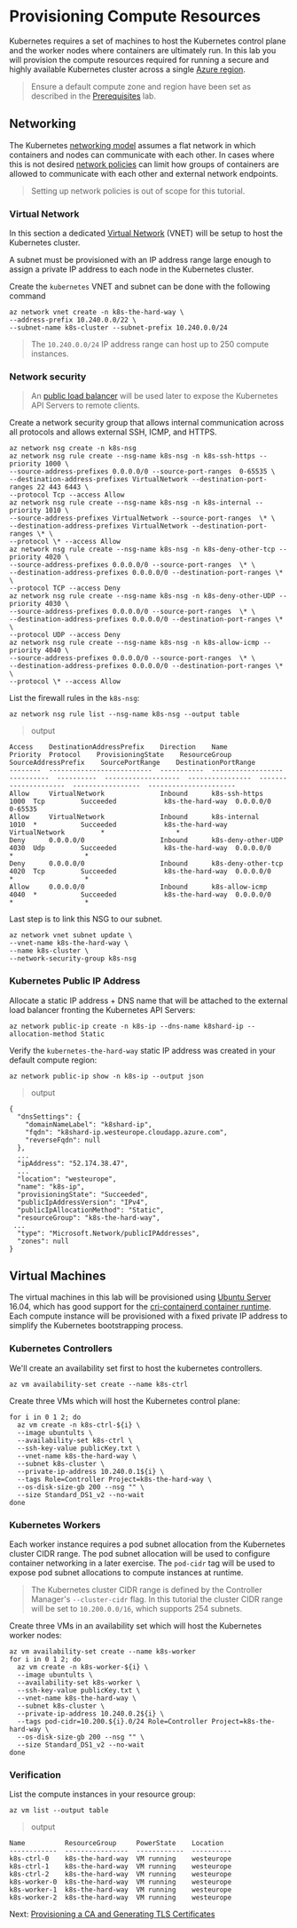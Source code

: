 # Provisioning Compute Resources

Kubernetes requires a set of machines to host the Kubernetes control plane and the worker nodes where containers are ultimately run. In this lab you will provision the compute resources required for running a secure and highly available Kubernetes cluster across a single [Azure region](https://azure.microsoft.com/en-us/regions/).

> Ensure a default compute zone and region have been set as described in the [Prerequisites](01-prerequisites.md#set-a-default-compute-region-and-zone) lab.

## Networking

The Kubernetes [networking model](https://kubernetes.io/docs/concepts/cluster-administration/networking/#kubernetes-model) assumes a flat network in which containers and nodes can communicate with each other. In cases where this is not desired [network policies](https://kubernetes.io/docs/concepts/services-networking/network-policies/) can limit how groups of containers are allowed to communicate with each other and external network endpoints.

> Setting up network policies is out of scope for this tutorial.

### Virtual Network

In this section a dedicated [Virtual Network](https://azure.microsoft.com/en-us/services/virtual-network/) (VNET) will be setup to host the Kubernetes cluster.

A subnet must be provisioned with an IP address range large enough to assign a private IP address to each node in the Kubernetes cluster.

Create the `kubernetes` VNET and subnet can be done with the following command


```
az network vnet create -n k8s-the-hard-way \
--address-prefix 10.240.0.0/22 \
--subnet-name k8s-cluster --subnet-prefix 10.240.0.0/24
```

> The `10.240.0.0/24` IP address range can host up to 250 compute instances.

### Network security
> An [public load balancer](https://docs.microsoft.com/en-us/azure/load-balancer/load-balancer-get-started-internet-arm-cli) will be used later to expose the Kubernetes API Servers to remote clients.


Create a network security group that allows internal communication across all protocols and allows external SSH, ICMP, and HTTPS.
```
az network nsg create -n k8s-nsg
az network nsg rule create --nsg-name k8s-nsg -n k8s-ssh-https --priority 1000 \
--source-address-prefixes 0.0.0.0/0 --source-port-ranges  0-65535 \
--destination-address-prefixes VirtualNetwork --destination-port-ranges 22 443 6443 \ 
--protocol Tcp --access Allow
az network nsg rule create --nsg-name k8s-nsg -n k8s-internal --priority 1010 \
--source-address-prefixes VirtualNetwork --source-port-ranges  \* \
--destination-address-prefixes VirtualNetwork --destination-port-ranges \* \
--protocol \* --access Allow
az network nsg rule create --nsg-name k8s-nsg -n k8s-deny-other-tcp --priority 4020 \
--source-address-prefixes 0.0.0.0/0 --source-port-ranges  \* \
--destination-address-prefixes 0.0.0.0/0 --destination-port-ranges \* \
--protocol TCP --access Deny
az network nsg rule create --nsg-name k8s-nsg -n k8s-deny-other-UDP --priority 4030 \
--source-address-prefixes 0.0.0.0/0 --source-port-ranges  \* \
--destination-address-prefixes 0.0.0.0/0 --destination-port-ranges \* \
--protocol UDP --access Deny
az network nsg rule create --nsg-name k8s-nsg -n k8s-allow-icmp --priority 4040 \
--source-address-prefixes 0.0.0.0/0 --source-port-ranges  \* \
--destination-address-prefixes 0.0.0.0/0 --destination-port-ranges \* \
--protocol \* --access Allow

```


List the firewall rules in the `k8s-nsg`:

```
az network nsg rule list --nsg-name k8s-nsg --output table
```

> output

```
Access    DestinationAddressPrefix    Direction    Name                  Priority  Protocol    ProvisioningState    ResourceGroup     SourceAddressPrefix    SourcePortRange    DestinationPortRange
--------  --------------------------  -----------  ------------------  ----------  ----------  -------------------  ----------------  ---------------------  -----------------  ----------------------
Allow     VirtualNetwork              Inbound      k8s-ssh-https             1000  Tcp         Succeeded            k8s-the-hard-way  0.0.0.0/0              0-65535
Allow     VirtualNetwork              Inbound      k8s-internal              1010  *           Succeeded            k8s-the-hard-way  VirtualNetwork         *                  *
Deny      0.0.0.0/0                   Inbound      k8s-deny-other-UDP        4030  Udp         Succeeded            k8s-the-hard-way  0.0.0.0/0              *                  *
Deny      0.0.0.0/0                   Inbound      k8s-deny-other-tcp        4020  Tcp         Succeeded            k8s-the-hard-way  0.0.0.0/0              *                  *
Allow     0.0.0.0/0                   Inbound      k8s-allow-icmp            4040  *           Succeeded            k8s-the-hard-way  0.0.0.0/0              *                  *
```

Last step is to link this NSG to our subnet.

```
az network vnet subnet update \
--vnet-name k8s-the-hard-way \
--name k8s-cluster \
--network-security-group k8s-nsg
```

### Kubernetes Public IP Address

Allocate a static IP address + DNS name that will be attached to the external load balancer fronting the Kubernetes API Servers:

```
az network public-ip create -n k8s-ip --dns-name k8shard-ip --allocation-method Static
```

Verify the `kubernetes-the-hard-way` static IP address was created in your default compute region:

```
az network public-ip show -n k8s-ip --output json
```

> output

```
{
  "dnsSettings": {
    "domainNameLabel": "k8shard-ip",
    "fqdn": "k8shard-ip.westeurope.cloudapp.azure.com",
    "reverseFqdn": null
  },
  ...
  "ipAddress": "52.174.38.47",
  ...
  "location": "westeurope",
  "name": "k8s-ip",
  "provisioningState": "Succeeded",
  "publicIpAddressVersion": "IPv4",
  "publicIpAllocationMethod": "Static",
  "resourceGroup": "k8s-the-hard-way",
 ...
  "type": "Microsoft.Network/publicIPAddresses",
  "zones": null
}
```

## Virtual Machines

The virtual machines in this lab will be provisioned using [Ubuntu Server](https://www.ubuntu.com/server) 16.04, which has good support for the [cri-containerd container runtime](https://github.com/containerd/cri-containerd). Each compute instance will be provisioned with a fixed private IP address to simplify the Kubernetes bootstrapping process.

### Kubernetes Controllers
We'll create an availability set first to host the kubernetes controllers. 

```
az vm availability-set create --name k8s-ctrl
```

Create three VMs which will host the Kubernetes control plane:



```
for i in 0 1 2; do
  az vm create -n k8s-ctrl-${i} \
  --image ubuntults \
  --availability-set k8s-ctrl \
  --ssh-key-value publicKey.txt \
  --vnet-name k8s-the-hard-way \
  --subnet k8s-cluster \
  --private-ip-address 10.240.0.1${i} \
  --tags Role=Controller Project=k8s-the-hard-way \
  --os-disk-size-gb 200 --nsg "" \
  --size Standard_DS1_v2 --no-wait
done
```

### Kubernetes Workers

Each worker instance requires a pod subnet allocation from the Kubernetes cluster CIDR range. The pod subnet allocation will be used to configure container networking in a later exercise. The `pod-cidr`  tag will be used to expose pod subnet allocations to compute instances at runtime.

> The Kubernetes cluster CIDR range is defined by the Controller Manager's `--cluster-cidr` flag. In this tutorial the cluster CIDR range will be set to `10.200.0.0/16`, which supports 254 subnets.

Create three VMs in an availability set which will host the Kubernetes worker nodes:

```
az vm availability-set create --name k8s-worker
for i in 0 1 2; do
  az vm create -n k8s-worker-${i} \
  --image ubuntults \
  --availability-set k8s-worker \
  --ssh-key-value publicKey.txt \
  --vnet-name k8s-the-hard-way \
  --subnet k8s-cluster \
  --private-ip-address 10.240.0.2${i} \
  --tags pod-cidr=10.200.${i}.0/24 Role=Controller Project=k8s-the-hard-way \
  --os-disk-size-gb 200 --nsg "" \
  --size Standard_DS1_v2 --no-wait
done

```

### Verification

List the compute instances in your resource group:

```
az vm list --output table
```

> output

```
Name          ResourceGroup     PowerState    Location
------------  ----------------  ------------  ----------
k8s-ctrl-0    k8s-the-hard-way  VM running    westeurope
k8s-ctrl-1    k8s-the-hard-way  VM running    westeurope
k8s-ctrl-2    k8s-the-hard-way  VM running    westeurope
k8s-worker-0  k8s-the-hard-way  VM running    westeurope
k8s-worker-1  k8s-the-hard-way  VM running    westeurope
k8s-worker-2  k8s-the-hard-way  VM running    westeurope
```

Next: [Provisioning a CA and Generating TLS Certificates](04-certificate-authority.md)
